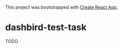 This project was bootstrapped with [Create React App](https://github.com/facebook/create-react-app).

# dashbird-test-task

TODO
